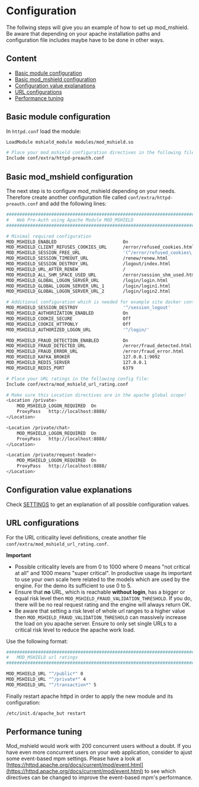 # Configuration
The follwing steps will give you an example of how to set up mod_mshield. Be aware that depending on your apache installation paths and configuration file includes maybe have to be done in other ways.

## Content
* [Basic module configuration](#markdown-header-basic-module-configuration)
* [Basic mod_mshield configuration](#markdown-header-basic-mod_mshield-configuration)
* [Configuration value explanations](#markdown-header-configuration-value-explanations)
* [URL configurations](#markdown-header-url-configurations)
* [Performance tuning](#markdown-header-performance-tuning)

## Basic module configuration
In `httpd.conf` load the module:
```bash
LoadModule mshield_module modules/mod_mshield.so

# Place your mod_mshield configuration directives in the following file:
Include conf/extra/httpd-preauth.conf
```

## Basic mod_mshield configuration
The next step is to configure mod_mshield depending on your needs. Therefore create another configuration file called `conf/extra/httpd-preauth.conf` and add the following lines:
```bash
#################################################################################
#   Web Pre-Auth using Apache Module MOD_MSHIELD
#################################################################################

# Minimal required configuration
MOD_MSHIELD_ENABLED                         On
MOD_MSHIELD_CLIENT_REFUSES_COOKIES_URL      /error/refused_cookies.html
MOD_MSHIELD_SESSION_FREE_URL                '(^/error/refused_cookies\.html$)|(^/robots\.txt$)|(^/favicon\.ico$)|(^/static/)|(^/img/)|(^/error/)|(^/info)|(^/renew)|(^/en/)|(^/de/)|(^/js/)|(^/fonts/)|(^/css/)|(^/private/css/)'
MOD_MSHIELD_SESSION_TIMEOUT_URL             /renew/renew.html
MOD_MSHIELD_SESSION_DESTROY_URL             /logout/index.html
MOD_MSHIELD_URL_AFTER_RENEW                 /
MOD_MSHIELD_ALL_SHM_SPACE_USED_URL          /error/session_shm_used.html
MOD_MSHIELD_GLOBAL_LOGON_SERVER_URL         /login/login.html
MOD_MSHIELD_GLOBAL_LOGON_SERVER_URL_1       /login/login1.html
MOD_MSHIELD_GLOBAL_LOGON_SERVER_URL_2       /login/login2.html

# Additional configuration which is needed for example site docker container
MOD_MSHIELD_SESSION_DESTROY                 '^/session_logout'
MOD_MSHIELD_AUTHORIZATION_ENABLED           On
MOD_MSHIELD_COOKIE_SECURE                   Off
MOD_MSHIELD_COOKIE_HTTPONLY                 Off
MOD_MSHIELD_AUTHORIZED_LOGON_URL            '^/login/'

MOD_MSHIELD_FRAUD_DETECTION_ENABLED         On
MOD_MSHIELD_FRAUD_DETECTED_URL              /error/fraud_detected.html
MOD_MSHIELD_FRAUD_ERROR_URL                 /error/fraud_error.html
MOD_MSHIELD_KAFKA_BROKER                    127.0.0.1:9092
MOD_MSHIELD_REDIS_SERVER                    127.0.0.1
MOD_MSHIELD_REDIS_PORT                      6379

# Place your URL ratings in the following config file:
Include conf/extra/mod_mshield_url_rating.conf

# Make sure this Location directives are in the apache global scope!
<Location /private>
    MOD_MSHIELD_LOGON_REQUIRED  On
    ProxyPass   http://localhost:8888/
</Location>

<Location /private/chat>
    MOD_MSHIELD_LOGON_REQUIRED  On
    ProxyPass   http://localhost:8888/
</Location>

<Location /private/request-header>
    MOD_MSHIELD_LOGON_REQUIRED  On
    ProxyPass   http://localhost:8888/
</Location>
```

## Configuration value explanations
Check [SETTINGS](SETTINGS.md) to get an explanation of all possible configuration values.

## URL configurations
For the URL criticality level definitions, create another file `conf/extra/mod_mshield_url_rating.conf`.

**Important**
*  Possible criticality levels are from 0 to 1000 where 0 means "not critical at all" and 1000 means "super critical". In productive usage its important to use your own scale here related to the models which are used by the engine. For the demo its sufficient to use 0 to 5.
*  Ensure that **no** URL, which is reachable **without login**, has a bigger or equal risk level then `MOD_MSHIELD_FRAUD_VALIDATION_THRESHOLD`. If you do, there will be no real request rating and the engine will always return OK.
*  Be aware that setting a risk level of whole url ranges to a higher value then `MOD_MSHIELD_FRAUD_VALIDATION_THRESHOLD` can massively increase the load on you apache server. Ensure to only set single URLs to a critical risk level to reduce the apache work load.

Use the following format:
```bash
#################################################################################
#   MOD_MSHIELD url ratings
#################################################################################

MOD_MSHIELD_URL "^/public*" 0
MOD_MSHIELD_URL "^/private*" 4
MOD_MSHIELD_URL "^/transaction*" 5
```

Finally restart apache httpd in order to apply the new module and its configuration:
```bash
/etc/init.d/apache_but restart
```

## Performance tuning
Mod_mshield would work with 200 concurrent users without a doubt. If you have even more concurrent users on your web application, consider to ajust some event-based mpm settings. Please have a look at [https://httpd.apache.org/docs/current/mod/event.html](https://httpd.apache.org/docs/current/mod/event.html) to see which directives can be changed to improve the event-based mpm's performance.
